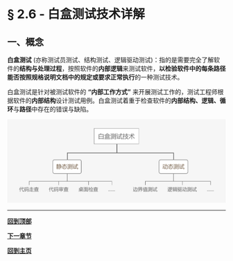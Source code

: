 # § 2.6 - 白盒测试技术详解

## 一、概念

**白盒测试** (亦称测试员测试、结构测试、逻辑驱动测试)：指的是需要完全了解软件的**结构与处理过程**，按照软件的**内部逻辑**来测试软件，**以检验软件中的每条路径能否按照规格说明文档中的规定或要求正常执行**的一种测试技术。

白盒测试是针对被测试软件的 **“内部工作方式”** 来开展测试工作的，测试工程师根据软件的**内部结构**设计测试用例。白盒测试着重于检查软件的**内部结构、逻辑、循环**与**路径**中存在的错误与缺陷。

![白盒测试技术分类](https://github.com/Lingggao/Software-Testing-Basics/blob/master/%E7%AC%AC%E4%BA%8C%E7%AB%A0/2_6_%E7%99%BD%E7%9B%92%E6%B5%8B%E8%AF%95%E6%8A%80%E6%9C%AF%E5%88%86%E7%B1%BB.png?raw=true)



---
[**回到顶部**](https://github.com/Lingggao/Software-Testing-Basics/blob/master/%E7%AC%AC%E4%BA%8C%E7%AB%A0/2_6_%E7%99%BD%E7%9B%92%E6%B5%8B%E8%AF%95%E6%8A%80%E6%9C%AF%E8%AF%A6%E8%A7%A3.md#-26---%E7%99%BD%E7%9B%92%E6%B5%8B%E8%AF%95%E6%8A%80%E6%9C%AF%E8%AF%A6%E8%A7%A3)

[**下一章节**]()

[**回到主页**](https://github.com/Lingggao/Software-Testing-Basics#%E8%BD%AF%E4%BB%B6%E6%B5%8B%E8%AF%95%E5%9F%BA%E7%A1%80)